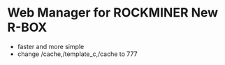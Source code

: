 Web Manager for ROCKMINER New R-BOX
=======
- faster and more simple
- change /cache,/template_c,/cache to 777
